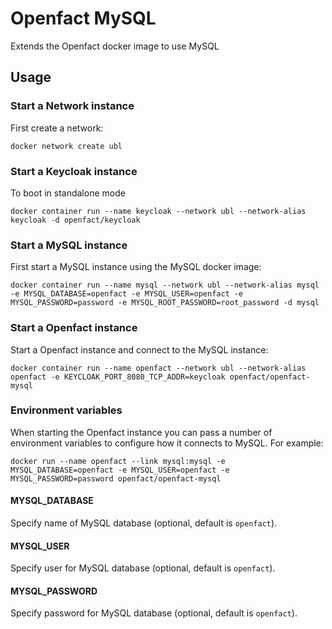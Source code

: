 # Openfact MySQL

Extends the Openfact docker image to use MySQL

## Usage

### Start a Network instance

First create a network:

    docker network create ubl

### Start a Keycloak instance
To boot in standalone mode

    docker container run --name keycloak --network ubl --network-alias keycloak -d openfact/keycloak

### Start a MySQL instance

First start a MySQL instance using the MySQL docker image:

    docker container run --name mysql --network ubl --network-alias mysql -e MYSQL_DATABASE=openfact -e MYSQL_USER=openfact -e MYSQL_PASSWORD=password -e MYSQL_ROOT_PASSWORD=root_password -d mysql

### Start a Openfact instance

Start a Openfact instance and connect to the MySQL instance:

    docker container run --name openfact --network ubl --network-alias openfact -e KEYCLOAK_PORT_8080_TCP_ADDR=keycloak openfact/openfact-mysql

### Environment variables

When starting the Openfact instance you can pass a number of environment variables to configure how it connects to MySQL. For example:

    docker run --name openfact --link mysql:mysql -e MYSQL_DATABASE=openfact -e MYSQL_USER=openfact -e MYSQL_PASSWORD=password openfact/openfact-mysql

#### MYSQL_DATABASE

Specify name of MySQL database (optional, default is `openfact`).

#### MYSQL_USER

Specify user for MySQL database (optional, default is `openfact`).

#### MYSQL_PASSWORD

Specify password for MySQL database (optional, default is `openfact`).